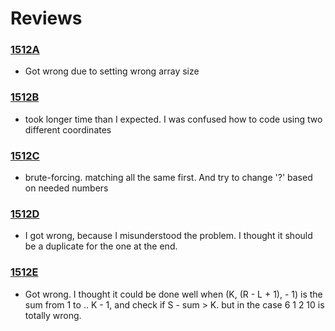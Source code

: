 # Reviews 

### [1512A] 
- Got wrong due to setting wrong array size
### [1512B] 
- took longer time than I expected. I was confused how to code using two different coordinates
### [1512C] 
- brute-forcing. matching all the same first. And try to change '?' based on needed numbers 
### [1512D] 
- I got wrong, because I misunderstood the problem. I thought it should be a duplicate for the one at the end.
### [1512E] 
- Got wrong. I thought it could be done well when (K, (R - L + 1), - 1) is the sum from 1 to .. K - 1, and check if S - sum > K. but in the case 6 1 2 10 is totally wrong.  

[1512A]: <https://codeforces.com/contest/1512/problem/A>
[1512B]: <https://codeforces.com/contest/1512/problem/B>
[1512C]: <https://codeforces.com/contest/1512/problem/C>
[1512D]: <https://codeforces.com/contest/1512/problem/D>
[1512E]: <https://codeforces.com/contest/1512/problem/E>
